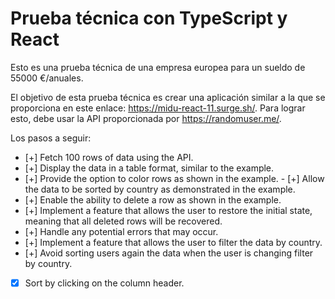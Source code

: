 # Prueba técnica con TypeScript y React

Esto es una prueba técnica de una empresa europea para un sueldo de 55000 €/anuales.

El objetivo de esta prueba técnica es crear una aplicación similar a la que se proporciona en este enlace: https://midu-react-11.surge.sh/. Para lograr esto, debe usar la API proporcionada por https://randomuser.me/.

Los pasos a seguir:

- [+] Fetch 100 rows of data using the API.
- [+] Display the data in a table format, similar to the example.
- [+] Provide the option to color rows as shown in the example.
  - [+] Allow the data to be sorted by country as demonstrated in the example.
- [+] Enable the ability to delete a row as shown in the example.
- [+] Implement a feature that allows the user to restore the initial state, meaning that all deleted rows will be recovered.
- [+] Handle any potential errors that may occur.
- [+] Implement a feature that allows the user to filter the data by country.
- [+] Avoid sorting users again the data when the user is changing filter by country.
- [x] Sort by clicking on the column header.

